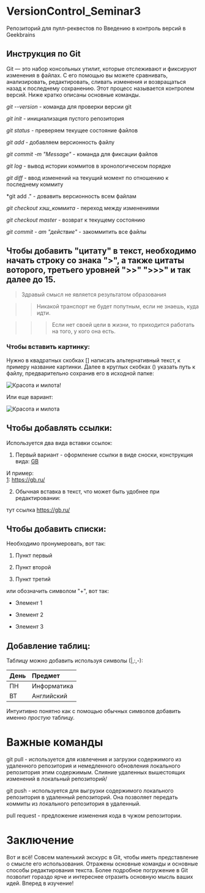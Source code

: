 # VersionControl_Seminar3
Репозиторий для пулл-реквестов по Введению в контроль версий в Geekbrains
## Инструкция по Git

Git — это набор консольных утилит, которые отслеживают и фиксируют изменения в файлах. С его помощью вы можете сравнивать, анализировать, редактировать, сливать изменения и возвращаться назад к последнему сохранению. Этот процесс называется контролем версий.
Ниже кратко описаны основные команды.

*git --version* - команда для проверки версии git

*git init* - инициализация пустого репозитория

*git status* - преверяем текущее состояние файлов

*git add* - добавляем версионность файлу

*git commit -m "Message"* - команда для фиксации файлов

*git log* - вывод истории коммитов в хронологическом порядке

*git diff* - ввод изменений на текущий момент по отношению к последнему коммиту

*git add ." - довавить версионность всем файлам

*git checkout хэш_коммита* - переход между изменениями

*git checkout master* - возврат к текущему состоянию

*git commit - am "действие"* - закоммитить все файлы

## Чтобы добавить "цитату" в текст, необходимо начать строку со знака ">", а также цитаты воторого, третьего уровней ">>" ">>>" и так далее до 15. 

> Здравый смысл не является результатом образования

>> Никакой транспорт не будет попутным, если не знаешь, куда идти.

>>> Если нет своей цели в жизни, то приходится работать на того, у кого она есть.

### Чтобы вставить картинку:

Нужно в квадратных скобках [] написать альтернативный текст, к примеру название картинки. Далее в круглых скобках () указать путь к файлу, предварительно сохранив его в исходной папке:

![Красота и милота!](Beauty.jpg)

Или еще вариант:

![Красота и милота][1]

[1]: Beauty.jpg

## Чтобы добавлять ссылки:

Используется два вида вставки ссылок:

1. Первый вариант - оформление ссылки в виде сноски, конструкция вида: [GB][1]

И пример:  
[1]: https://gb.ru/

2. Обычная вставка в текст, что может быть удобнее при редактировании: 

тут ссылка https://gb.ru/

## Чтобы добавить списки:

Необходимо пронумеровать, вот так:

1. Пункт первый

2. Пункт второй

3. Пункт третий

или обозначить символом "+", вот так:

+ Элемент 1

+ Элемент 2

+ Элемент 3

## Добавление таблиц:

Таблицу можно добавить используя символы (|,:,-):

День | Предмет |
:----| :-------|
ПН | Информатика |
ВТ | Английский |

Интуитивно понятно как с помощью обычных символов добавить именно *простую* таблицу.

# Важные команды

git pull - используется для извлечения и загрузки содержимого из удаленного репозитория и немедленного обновления локального репозитория этим содержимым. Слияние удаленных вышестоящих изменений в локальный репозиторий/

git push - используется для выгрузки содержимого локального репозитория в удаленный репозиторий. Она позволяет передать коммиты из локального репозитория в удаленный.

pull request - предложение изменения кода в чужом репозитории.

# Заключение 

Вот и всё!
Совсем маленький экскурс в Git, чтобы иметь представление о смысле его использования. Отражены основные команды и основные способы редактирования текста. Более подробное погружение в Git позволит гораздо ярче и интереснее отразить основную мысль ваших идей. Вперед в изучение!